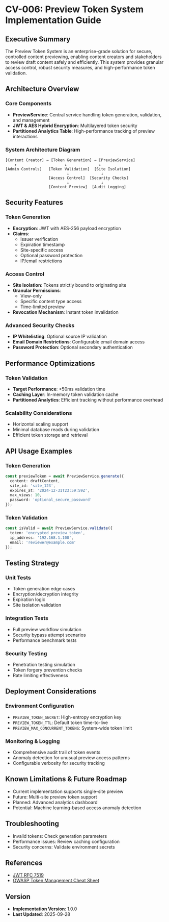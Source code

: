 # CV-006: Preview Token System Implementation Guide

## Executive Summary

The Preview Token System is an enterprise-grade solution for secure, controlled content previewing, enabling content creators and stakeholders to review draft content safely and efficiently. This system provides granular access control, robust security measures, and high-performance token validation.

## Architecture Overview

### Core Components
- **PreviewService**: Central service handling token generation, validation, and management
- **JWT & AES Hybrid Encryption**: Multilayered token security
- **Partitioned Analytics Table**: High-performance tracking of preview interactions

### System Architecture Diagram
```
[Content Creator] → [Token Generation] → [PreviewService]
    ↑                     ↓              ↓
[Admin Controls]   [Token Validation]  [Site Isolation]
                           ↓              ↓
                   [Access Control]  [Security Checks]
                           ↓              ↓
                   [Content Preview]  [Audit Logging]
```

## Security Features

### Token Generation
- **Encryption**: JWT with AES-256 payload encryption
- **Claims**:
  - Issuer verification
  - Expiration timestamp
  - Site-specific access
  - Optional password protection
  - IP/email restrictions

### Access Control
- **Site Isolation**: Tokens strictly bound to originating site
- **Granular Permissions**:
  - View-only
  - Specific content type access
  - Time-limited preview
- **Revocation Mechanism**: Instant token invalidation

### Advanced Security Checks
- **IP Whitelisting**: Optional source IP validation
- **Email Domain Restrictions**: Configurable email domain access
- **Password Protection**: Optional secondary authentication

## Performance Optimizations

### Token Validation
- **Target Performance**: <50ms validation time
- **Caching Layer**: In-memory token validation cache
- **Partitioned Analytics**: Efficient tracking without performance overhead

### Scalability Considerations
- Horizontal scaling support
- Minimal database reads during validation
- Efficient token storage and retrieval

## API Usage Examples

### Token Generation
```typescript
const previewToken = await PreviewService.generate({
  content: draftContent,
  site_id: 'site_123',
  expires_at: '2024-12-31T23:59:59Z',
  max_views: 10,
  password: 'optional_secure_password'
});
```

### Token Validation
```typescript
const isValid = await PreviewService.validate({
  token: 'encrypted_preview_token',
  ip_address: '192.168.1.100',
  email: 'reviewer@example.com'
});
```

## Testing Strategy

### Unit Tests
- Token generation edge cases
- Encryption/decryption integrity
- Expiration logic
- Site isolation validation

### Integration Tests
- Full preview workflow simulation
- Security bypass attempt scenarios
- Performance benchmark tests

### Security Testing
- Penetration testing simulation
- Token forgery prevention checks
- Rate limiting effectiveness

## Deployment Considerations

### Environment Configuration
- `PREVIEW_TOKEN_SECRET`: High-entropy encryption key
- `PREVIEW_TOKEN_TTL`: Default token time-to-live
- `PREVIEW_MAX_CONCURRENT_TOKENS`: System-wide token limit

### Monitoring & Logging
- Comprehensive audit trail of token events
- Anomaly detection for unusual preview access patterns
- Configurable verbosity for security tracking

## Known Limitations & Future Roadmap
- Current implementation supports single-site preview
- Future: Multi-site preview token support
- Planned: Advanced analytics dashboard
- Potential: Machine learning-based access anomaly detection

## Troubleshooting
- Invalid tokens: Check generation parameters
- Performance issues: Review caching configuration
- Security concerns: Validate environment secrets

## References
- [JWT RFC 7519](https://tools.ietf.org/html/rfc7519)
- [OWASP Token Management Cheat Sheet](https://cheatsheetseries.owasp.org/cheatsheets/JSON_Web_Token_Cheat_Sheet.html)

## Version
- **Implementation Version**: 1.0.0
- **Last Updated**: 2025-09-28